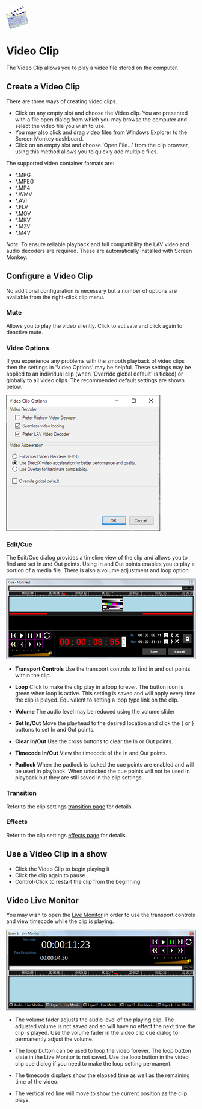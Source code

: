 ![](../../images/VideoIcon.png) 
# Video Clip

The Video Clip allows you to play a video file stored on the computer.

## Create a Video Clip
There are three ways of creating video clips.

- Click on any empty slot and choose the Video clip. You are presented with a file open dialog from which you may browse the computer and select the video file you wish to use.
-  You may also click and drag video files from Windows Explorer to the Screen Monkey dashboard.
- Click on an empty slot and choose 'Open File...' from the clip browser, using this method allows you to quickly add multiple files.

The supported video container formats are:

*   \*.MPG
*   \*.MPEG
*   \*.MP4
*   \*.WMV
*   \*.AVI
*   \*.FLV
*   \*.MOV
*   \*.MKV
*   \*.M2V
*   \*.M4V

*Note:* To ensure reliable playback and full compatibility the LAV video and audio decoders are required. These are automatically installed with Screen Monkey.

## Configure a Video Clip
No additional configuration is necessary but a number of options are available from the right-click clip menu.

### Mute
Allows you to play the video silently. Click to activate and click again to deactive mute.

### Video Options
If you experience any problems with the smooth playback of video clips then the settings in 'Video Options' may be helpful. These settings may be applied to an individual clip (when 'Override global default' is ticked) or globally to all video clips. The recommended default settings are shown below.

![](../../images/clip-video-options-2.png)

### Edit/Cue
The Edit/Cue dialog provides a timeline view of the clip and allows you to find and set In and Out points. Using In and Out points enables you to play a portion of a media file. There is also a volume adjustment and loop option.

![](../../images/clip-video-editcue.png)

- **Transport Controls** Use the transport controls to find in and out points within the clip.

- **Loop** Click to make the clip play in a loop forever. The button icon is green when loop is active. This setting is saved and will apply every time the clip is played. Equivalent to setting a loop type link on the clip.

- **Volume** The audio level may be reduced using the volume slider

- **Set In/Out** Move the playhead to the desired location and click the { or } buttons to set In and Out points.

- **Clear In/Out** Use the cross buttons to clear the In or Out points.

- **Timecode In/Out** View the timecode of the In and Out points.

- **Padlock** When the padlock is locked the cue points are enabled and will be used in playback. When unlocked the cue points will not be used in playback but they are still saved in the clip settings.

### Transition
Refer to the clip settings [transition page](../clipSettings/transition.md) for details.

### Effects
Refer to the clip settings [effects page](../clipSettings/effects.md) for details.

## Use a Video Clip in a show

- Click the Video Clip to begin playing it
- Click the clip again to pause
- Control-Click to restart the clip from the beginning

## Video Live Monitor
You may wish to open the [Live Monitor](../toolbar/preview.md) in order to use the transport controls and view timecode while the clip is playing.

![](../../images/clip-video-preview.png)

- The volume fader adjusts the audio level of the playing clip. The adjusted volume is not saved and so will have no effect the next time the clip is played. Use the volume fader in the video clip cue dialog to permanently adjust the volume. 

- The loop button can be used to loop the video forever. The loop button state in the Live Monitor is not saved. Use the loop button in the video clip cue dialog if you need to make the loop setting permanent.

- The timecode displays show the elapsed time as well as the remaining time of the video. 

- The vertical red line will move to show the current position as the clip plays.
